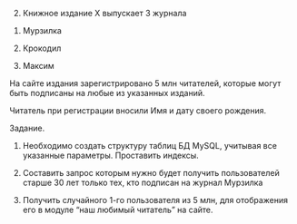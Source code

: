 2) Книжное издание X выпускает 3 журнала

1. Мурзилка

2. Крокодил

3. Максим

На сайте издания зарегистрировано 5 млн читателей, которые могут быть подписаны на любые из указанных изданий.

Читатель при регистрации вносили Имя и дату своего рождения.

Задание.

1. Необходимо создать структуру таблиц БД MySQL, учитывая все указанные параметры. Проставить индексы.

2. Составить запрос которым нужно будет получить   пользователей старше 30 лет только тех, кто подписан на журнал Мурзилка

3. Получить случайного 1-го пользователя из 5 млн, для отображения его в модуле “наш любимый читатель” на сайте.